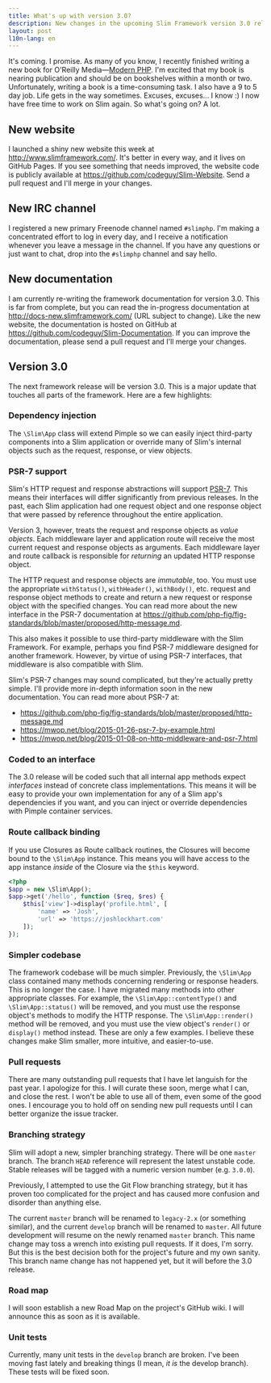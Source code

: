 ```yaml
---
title: What's up with version 3.0?
description: New changes in the upcoming Slim Framework version 3.0 release
layout: post
l10n-lang: en
---
```


It's coming. I promise. As many of you know, I recently finished writing a new book for O'Reilly Media—[Modern PHP](http://shop.oreilly.com/product/0636920033868.do). I'm excited that my book is nearing publication and should be on bookshelves within a month or two. Unfortunately, writing a book is a time-consuming task. I also have a 9 to 5 day job. Life gets in the way sometimes. Excuses, excuses... I know :) I now have free time to work on Slim again. So what's going on? A lot.

## New website

I launched a shiny new website this week at <http://www.slimframework.com/>. It's better in every way, and it lives on GitHub Pages. If you see something that needs improved, the website code is publicly available at <https://github.com/codeguy/Slim-Website>. Send a pull request and I'll merge in your changes.

## New IRC channel

I registered a new primary Freenode channel named `#slimphp`. I'm making a concentrated effort to log in every day, and I receive a notification whenever you leave a message in the channel. If you have any questions or just want to chat, drop into the `#slimphp` channel and say hello.

## New documentation

I am currently re-writing the framework documentation for version 3.0. This is far from complete, but you can read the in-progress documentation at <http://docs-new.slimframework.com/> (URL subject to change). Like the new website, the documentation is hosted on GitHub at <https://github.com/codeguy/Slim-Documentation>. If you can improve the documentation, please send a pull request and I'll merge your changes.

## Version 3.0

The next framework release will be version 3.0. This is a major update that touches all parts of the framework. Here are a few highlights:

### Dependency injection

The `\Slim\App` class will extend Pimple so we can easily inject third-party components into a Slim application or override many of Slim's internal objects such as the request, response, or view objects.

### PSR-7 support

Slim's HTTP request and response abstractions will support [PSR-7](https://github.com/php-fig/fig-standards/blob/master/proposed/http-message.md). This means their interfaces will differ significantly from previous releases. In the past, each Slim application had one request object and one response object that were passed by reference throughout the entire application.

Version 3, however, treats the request and response objects as _value objects_. Each middleware layer and application route will receive the most current request and response objects as arguments. Each middleware layer and route callback is responsible for _returning_ an updated HTTP response object.

The HTTP request and response objects are _immutable_, too. You must use the appropriate `withStatus()`, `withHeader()`, `withBody()`, etc. request and response object methods to create and return a new request or response object with the specified changes. You can read more about the new interface in the PSR-7 documentation at <https://github.com/php-fig/fig-standards/blob/master/proposed/http-message.md>.

This also makes it possible to use third-party middleware with the Slim Framework. For example, perhaps you find PSR-7 middleware designed for another framework. However, by virtue of using PSR-7 interfaces, that middleware is also compatible with Slim.

Slim's PSR-7 changes may sound complicated, but they're actually pretty simple. I'll provide more in-depth information soon in the new documentation. You can read more about PSR-7 at:

* <https://github.com/php-fig/fig-standards/blob/master/proposed/http-message.md>
* <https://mwop.net/blog/2015-01-26-psr-7-by-example.html>
* <https://mwop.net/blog/2015-01-08-on-http-middleware-and-psr-7.html>

### Coded to an interface

The 3.0 release will be coded such that all internal app methods expect _interfaces_ instead of concrete class implementations. This means it will be easy to provide your own implementation for any of a Slim app's dependencies if you want, and you can inject or override dependencies with Pimple container services.

### Route callback binding

If you use Closures as Route callback routines, the Closures will become bound to the `\Slim\App` instance. This means you will have access to the app instance _inside_ of the Closure via the `$this` keyword.

```php
<?php
$app = new \Slim\App();
$app->get('/hello', function ($req, $res) {
    $this['view']->display('profile.html', [
        'name' => 'Josh',
        'url' => 'https://joshlockhart.com'
    ]);
});
```

### Simpler codebase

The framework codebase will be much simpler. Previously, the `\Slim\App` class contained many methods concerning rendering or response headers. This is no longer the case. I have migrated many methods into other appropriate classes. For example, the `\Slim\App::contentType()` and `\Slim\App::status()` will be removed, and you must use the response object's methods to modify the HTTP response. The `\Slim\App::render()` method will be removed, and you must use the view object's `render()` or `display()` method instead. These are only a few examples. I believe these changes make Slim smaller, more intuitive, and easier-to-use.

### Pull requests

There are many outstanding pull requests that I have let languish for the past year. I apologize for this. I will curate these soon, merge what I can, and close the rest. I won't be able to use all of them, even some of the good ones.
I encourage you to hold off on sending new pull requests until I can better organize the issue tracker.

### Branching strategy

Slim will adopt a new, simpler branching strategy. There will be one `master` branch. The branch `HEAD` reference will represent the latest unstable code. Stable releases will be tagged with a numeric version number (e.g. `3.0.0`).

Previously, I attempted to use the Git Flow branching strategy, but it has proven too complicated for the project and has caused more confusion and disorder than anything else.

The current `master` branch will be renamed to `legacy-2.x` (or something similar), and the current `develop` branch will be renamed to `master`. All future development will resume on the newly renamed `master` branch. This name change may toss a wrench into existing pull requests. If it does, I'm sorry. But this is the best decision both for the project's future and my own sanity.
This branch name change has not happened yet, but it will before the 3.0 release.

### Road map

I will soon establish a new Road Map on the project's GitHub wiki. I will announce this as soon as it is available.

### Unit tests

Currently, many unit tests in the `develop` branch are broken. I've been moving fast lately and breaking things (I mean, _it is_ the develop branch). These tests will be fixed soon.

